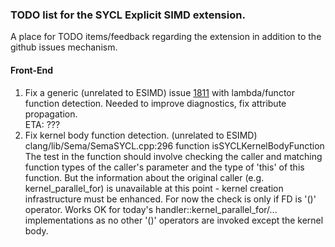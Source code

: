 ### TODO list for the SYCL Explicit SIMD extension.

A place for TODO items/feedback regarding the extension in addition to the
github issues mechanism.

#### Front-End

1. Fix a generic (unrelated to ESIMD) issue [1811](https://github.com/intel/llvm/issues/1811) with lambda/functor function
   detection. Needed to improve diagnostics, fix attribute propagation.  
   ETA: ???
2. Fix kernel body function detection. (unrelated to ESIMD)
  clang/lib/Sema/SemaSYCL.cpp:296 function isSYCLKernelBodyFunction
  The test in the function should involve checking the caller and matching function
  types of the caller's parameter and the type of 'this' of this function. But the
  information about the original caller (e.g. kernel_parallel_for) is
  unavailable at this point - kernel creation infrastructure must be enhanced.
  For now the check is only if FD is '()' operator. Works OK for today's
  handler::kernel_parallel_for/... implementations as no other '()' operators
  are invoked except the kernel body.

